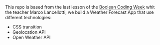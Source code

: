 This repo is based from the last lesson of the <a href="https://boolean.careers/coding-week">Boolean Coding Week<a> whit the teacher Marco Lancellotti, we build a Weather Forecast App that use different technologies:

<ul>
  <li>CSS transition</li>
  <li>Geolocation API</li>
  <li>Open Weather API</li>
</ul>